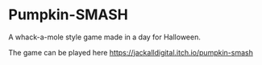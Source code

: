 # Pumpkin-SMASH

A whack-a-mole style game made in a day for Halloween.

The game can be played here https://jackalldigital.itch.io/pumpkin-smash
